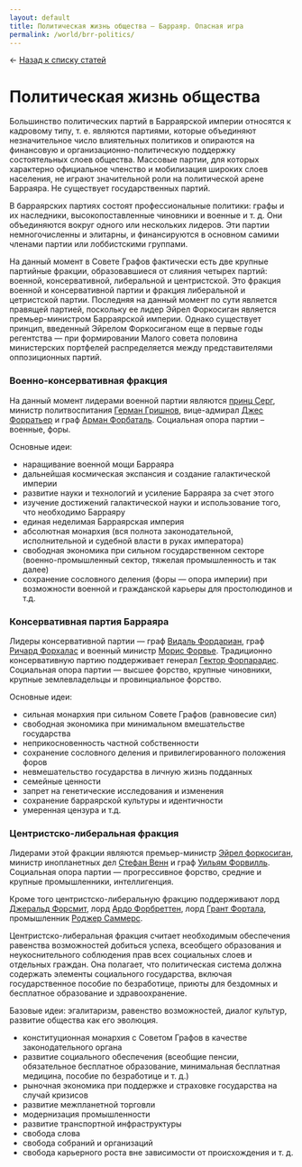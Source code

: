 ```yaml
---
layout: default
title: Политическая жизнь общества — Барраяр. Опасная игра
permalink: /world/brr-politics/
---
```

&larr; [Назад к списку статей](/world/)

# Политическая жизнь общества

Большинство политических партий в Барраярской империи относятся к кадровому типу, т. е. являются партиями, которые объединяют незначительное число влиятельных политиков и опираются на финансовую и организационно-политическую поддержку состоятельных слоев общества. Массовые партии, для которых характерно официальное членство и мобилизация широких слоев населения, не играют значительной роли на политической арене Барраяра. Не существует государственных партий.

В барраярских партиях состоят профессиональные политики: графы и их наследники, высокопоставленные чиновники и военные и т. д. Они объединяются вокруг одного или нескольких лидеров. Эти партии немногочисленны и элитарны, и финансируются в основном самими членами партии или лоббистскими группами.

На данный момент в Совете Графов фактически есть две крупные партийные фракции, образовавшиеся от слияния четырех партий: военной, консервативной, либеральной и центристской. Это фракция военной и консервативной партии и фракция либеральной и цетристской партии. Последняя на данный момент по сути является правящей партией, поскольку ее лидер Эйрел Форкосиган является премьер-министром Барраярской империи. Однако существует принцип, введенный Эйрелом Форкосиганом еще в первые годы регентства — при формировании Малого совета половина министерских портфелей распределяется между представителями оппозиционных партий.


### Военно-консервативная фракция

На данный момент лидерами военной партии являются [принц Серг](http://joinrpg.ru/67/character/7013), министр политвоспитания [Герман Гришнов](http://joinrpg.ru/67/character/7010),  вице-адмирал [Джес Форратьер](http://joinrpg.ru/67/character/7011) и граф [Арман Форбаталь](http://joinrpg.ru/67/character/6998). Социальная опора партии – военные, форы.

Основные идеи:

- наращивание военной мощи Барраяра
- дальнейшая космическая экспансия и создание галактической империи
- развитие науки и технологий и усиление Барраяра за счет этого
- изучение достижений галактической науки и использование того, что необходимо Барраяру
- единая неделимая Барраярская империя
- абсолютная монархия (вся полнота законодательной, исполнительной и судебной власти в руках императора)
- свободная экономика при сильном государственном секторе (военно-промышленный сектор, тяжелая промышленность и так далее)
- сохранение сословного деления (форы — опора империи) при возможности военной и гражданской карьеры для простолюдинов
и т.д.

### Консервативная партия Барраяра

Лидеры консервативной партии — граф [Видаль Фордариан](http://joinrpg.ru/67/character/7002), граф [Ричард Форхалас](http://joinrpg.ru/67/character/6997) и военный министр [Морис Форвье](http://joinrpg.ru/67/character/7009). Традиционно консервативную партию поддерживает генерал [Гектор Форпарадис](http://joinrpg.ru/67/character/6996). Социальная опора партии — высшее форство, крупные чиновники, крупные землевладельцы и провинциальное форство.

Основные идеи:

- сильная монархия при сильном Совете Графов (равновесие сил)
- свободная экономика при минимальном вмешательстве государства
- неприкосновенность частной собственности
- сохранение сословного деления и привилегированного положения форов
- невмешательство государства в личную жизнь подданных
- семейные ценности
- запрет на генетические исследования и изменения
- сохранение барраярской культуры и идентичности
- умеренная цензура
и т.д.

### Центристско-либеральная фракция

Лидерами этой фракции являются премьер-министр [Эйрел форкосиган](https://joinrpg.ru/429/character/27420), министр инопланетных дел [Стефан Венн](https://joinrpg.ru/429/character/27434) и граф [Уильям Форвилль](https://joinrpg.ru/429/character/27987). Социальная опора партии — прогрессивное форство, средние и крупные промышленники, интеллигенция.

Кроме того центристско-либеральную фракцию поддерживают лорд  [Джеральд Форсмит](https://joinrpg.ru/429/character/27893), лорд [Ардо Форбреттен](https://joinrpg.ru/429/character/27945), лорд [Грант Фортала](https://joinrpg.ru/429/character/27933), промышленник [Роджер Саммерс](https://joinrpg.ru/429/character/28107).

Центристско-либеральная фракция считает необходимым обеспечения равенства возможностей добиться успеха, всеобщего образования и неукоснительного соблюдения прав всех социальных слоев и отдельных граждан. Она полагает, что политическая система должна содержать элементы социального государства, включая государственное пособие по безработице, приюты для бездомных и бесплатное образование и здравоохранение. 

Базовые идеи: эгалитаризм, равенство возможностей, диалог культур, развитие общества как его эволюция.

- конституционная монархия с Советом Графов в качестве законодательного органа
- развитие социального обеспечения (всеобщие пенсии, обязательное бесплатное образование, минимальная бесплатная медицина, пособие по безработице и т. д.)
- рыночная экономика при поддержке и страховке государства на случай кризисов
- развитие межпланетной торговли
- модернизация промышленности
- развитие транспортной инфраструктуры
- свобода слова
- свобода собраний и организаций
- свобода карьерного роста вне зависимости от происхождения
и т. д.
